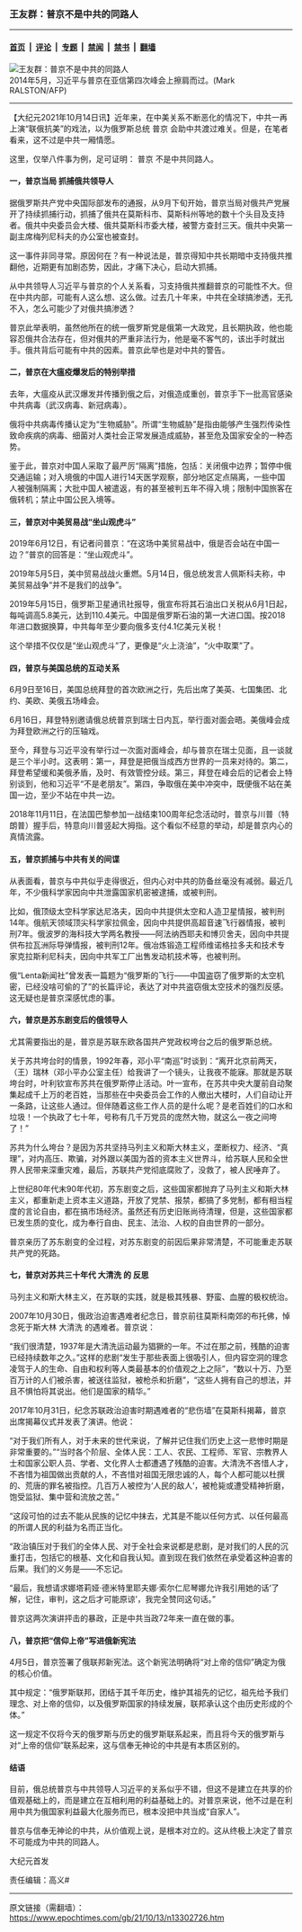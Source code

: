 ### 王友群：普京不是中共的同路人

---

#### [首页](../../../..?n13302726) &nbsp;|&nbsp; [评论](../../../../../epoch-comment?n13302726) &nbsp;|&nbsp; [专题](../../../../../epoch-special?n13302726) &nbsp;|&nbsp; [禁闻](../../../../../epoch-news?n13302726) &nbsp;|&nbsp; [禁书](../../../../../books?n13302726) &nbsp;|&nbsp; [翻墙](https://github.com/gfw-breaker/nogfw/blob/master/README.md?n13302726)


<div><img alt="王友群：普京不是中共的同路人" class="attachment-djy_600_400 size-djy_600_400 wp-post-image" src="https://i.epochtimes.com/assets/uploads/2021/10/id13302736-1405222051342639-600x400.jpeg"/>
<div class="caption">
 2014年5月，习近平与普京在亚信第四次峰会上擦肩而过。(Mark RALSTON/AFP)
</div></div><hr/><div class="post_content" id="artbody" itemprop="articleBody">
 <!-- article content begin -->
 <p>
  【大纪元2021年10月14日讯】近年来，在中美关系不断恶化的情况下，中共一再上演“联俄抗美”的戏法，以为俄罗斯总统
  <ok href="https://www.epochtimes.com/gb/tag/%E6%99%AE%E4%BA%AC.html">
   普京
  </ok>
  会助中共渡过难关。但是，在笔者看来，这不过是中共一厢情愿。
 </p>
 <p>
  这里，仅举八件事为例，足可证明：
  <ok href="https://www.epochtimes.com/gb/tag/%E6%99%AE%E4%BA%AC.html">
   普京
  </ok>
  不是中共同路人。
 </p>
 <h4>
  一，普京当局
  <ok href="https://www.epochtimes.com/gb/tag/%E6%8A%93%E6%8D%95%E4%BF%84%E5%85%B1%E9%A2%86%E5%AF%BC%E4%BA%BA.html">
   抓捕俄共领导人
  </ok>
 </h4>
 <p>
  据俄罗斯共产党中央国际部发布的通报，从9月下旬开始，普京当局对俄共产党展开了持续抓捕行动，抓捕了俄共在莫斯科市、莫斯科州等地的数十个头目及支持者。俄共中央委员会大楼、俄共莫斯科市委大楼，被警方查封三天。俄共中央第一副主席梅列尼科夫的办公室也被查封。
 </p>
 <p>
  这一事件非同寻常。原因何在？有一种说法是，普京得知中共长期暗中支持俄共推翻他，近期更有加剧态势，因此，才痛下决心，启动大抓捕。
 </p>
 <p>
  从中共领导人习近平与普京的个人关系看，习支持俄共推翻普京的可能性不大。但在中共内部，可能有人这么想、这么做。过去几十年来，中共在全球搞渗透，无孔不入，怎么可能少了对俄共搞渗透？
 </p>
 <p>
  普京此举表明，虽然他所在的统一俄罗斯党是俄第一大政党，且长期执政，他也能容忍俄共合法存在，但对俄共的严重非法行为，他是毫不客气的，该出手时就出手。俄共背后可能有中共的因素。普京此举也是对中共的警告。
 </p>
 <h4>
  二，普京在大瘟疫爆发后的特别举措
 </h4>
 <p>
  去年，大瘟疫从武汉爆发并传播到俄之后，对俄造成重创，普京手下一批高官感染中共病毒（武汉病毒、新冠病毒）。
 </p>
 <p>
  俄将中共病毒传播认定为“生物威胁”。所谓“生物威胁”是指由能够产生强烈传染性致命疾病的病毒、细菌对人类社会正常发展造成威胁，甚至危及国家安全的一种态势。
 </p>
 <p>
  鉴于此，普京对中国人采取了最严厉“隔离”措施，包括：关闭俄中边界；暂停中俄交通运输；对入境俄的中国人进行14天医学观察，部分地区定点隔离，一些中国人被强制隔离；大批中国人被遣返，有的甚至被判五年不得入境；限制中国旅客在俄转机；禁止中国公民入境等。
 </p>
 <h4>
  三，普京对中美贸易战“坐山观虎斗”
 </h4>
 <p>
  2019年6月12日，有记者问普京：“在这场中美贸易战中，俄是否会站在中国一边？”普京的回答是：“坐山观虎斗”。
 </p>
 <p>
  2019年5月5日，美中贸易战战火重燃。5月14日，俄总统发言人佩斯科夫称，中美贸易战争“并不是我们的战争”。
 </p>
 <p>
  2019年5月15日，俄罗斯卫星通讯社报导，俄宣布将其石油出口关税从6月1日起，每吨调高5.8美元，达到110.4美元。中国是俄罗斯石油的第一大进口国。按2018年进口数据换算，中共每年至少要向俄多支付4.1亿美元关税！
 </p>
 <p>
  这个举措不仅仅是“坐山观虎斗”了，更像是“火上浇油”，“火中取栗”了。
 </p>
 <h4>
  四，普京与美国总统的互动关系
 </h4>
 <p>
  6月9日至16日，美国总统拜登的首次欧洲之行，先后出席了美英、七国集团、北约、美欧、美俄五场峰会。
 </p>
 <p>
  6月16日，拜登特别邀请俄总统普京到瑞士日内瓦，举行面对面会晤。美俄峰会成为拜登欧洲之行的压轴戏。
 </p>
 <p>
  至今，拜登与习近平没有举行过一次面对面峰会，却与普京在瑞士见面，且一谈就是三个半小时。这表明：第一，拜登是把俄当成西方世界的一员来对待的。第二，拜登希望缓和美俄矛盾，及时、有效管控分歧。第三，拜登在峰会后的记者会上特别谈到，他和习近平“不是老朋友”。第四，争取俄在美中冲突中，既便俄不站在美国一边，至少不站在中共一边。
 </p>
 <p>
  2018年11月11日，在法国巴黎参加一战结束100周年纪念活动时，普京与川普（特朗普）握手后，特意向川普竖起大拇指。这个看似不经意的举动，却是普京内心的真情流露。
 </p>
 <h4>
  五，普京抓捕与中共有关的间谍
 </h4>
 <p>
  从表面看，普京与中共似乎走得很近，但内心对中共的防备丝毫没有减弱。最近几年，不少俄科学家因向中共泄露国家机密被逮捕，或被判刑。
 </p>
 <p>
  比如，俄顶级太空科学家达尼洛夫，因向中共提供太空和人造卫星情报，被判刑14年。俄航天领域顶尖科学家拉佩金，因向中共提供高超音速飞行器情报，被判刑7年。俄波罗的海科技大学两名教授——阿法纳西耶夫和博贝舍夫，因向中共提供布拉瓦洲际导弹情报，被判刑12年。俄冶炼锻造工程师维诺格拉多夫和技术专家克拉斯利尼科夫，因向中共军工厂出售发动机技术等，也被判刑。
 </p>
 <p>
  俄“Lenta新闻社”曾发表一篇题为“俄罗斯的飞行——中国盗窃了俄罗斯的太空机密，已经没啥可偷的了”的长篇评论，表达了对中共盗窃俄太空技术的强烈反感。这无疑也是普京深感忧虑的事。
 </p>
 <h4>
  六，普京是苏东剧变后的俄领导人
 </h4>
 <p>
  尤其需要指出的是，普京是苏联东欧各国共产党政权垮台之后的俄罗斯总统。
 </p>
 <p>
  关于苏共垮台时的情景，1992年春，邓小平“南巡”时谈到：“离开北京前两天，（王）瑞林（邓小平办公室主任）给我讲了一个镜头，让我夜不能寐。那就是苏联垮台时，叶利钦宣布苏共在俄罗斯停止活动。叶一宣布，在苏共中央大厦前自动聚集起成千上万的老百姓，当那些在中央委员会工作的人撤出大楼时，人们自动让开一条路，让这些人通过。但伴随着这些工作人员的是什么呢？是老百姓们的口水和垃圾！一个执政了七十年，号称有几千万党员的庞然大物，就这么一夜之间垮了！”
 </p>
 <p>
  苏共为什么垮台？是因为苏共坚持马列主义和斯大林主义，垄断权力、经济、“真理”，对内高压、欺骗，对外跟以美国为首的资本主义世界斗，给苏联人民和全世界人民带来深重灾难，最后，苏联共产党彻底腐败了，没救了，被人民唾弃了。
 </p>
 <p>
  上世纪80年代末90年代初，苏东剧变之后，这些国家都抛弃了马列主义和斯大林主义，都重新走上资本主义道路，开放了党禁、报禁，都搞了多党制，都有相当程度的言论自由，都在搞市场经济。虽然还有历史旧账尚待清理，但是，这些国家都已发生质的变化，成为奉行自由、民主、法治、人权的自由世界的一部分。
 </p>
 <p>
  普京亲历了苏东剧变的全过程，对苏东剧变的前因后果非常清楚，不可能重走苏联共产党的死路。
 </p>
 <h4>
  七，普京对苏共三十年代
  <ok href="https://www.epochtimes.com/gb/tag/%E5%A4%A7%E6%B8%85%E6%B4%97.html">
   大清洗
  </ok>
  的
  <ok href="https://www.epochtimes.com/gb/tag/%E5%8F%8D%E6%80%9D.html">
   反思
  </ok>
 </h4>
 <p>
  马列主义和斯大林主义，在苏联的实践，就是极其残暴、野蛮、血腥的极权统治。
 </p>
 <p>
  2007年10月30日，俄政治迫害遇难者纪念日，普京前往莫斯科南郊的布托佛，悼念死于斯大林
  <ok href="https://www.epochtimes.com/gb/tag/%E5%A4%A7%E6%B8%85%E6%B4%97.html">
   大清洗
  </ok>
  的遇难者。普京说：
 </p>
 <p>
  “我们很清楚，1937年是大清洗运动最为猖獗的一年。不过在那之前，残酷的迫害已经持续数年之久。”这样的悲剧“发生于那些表面上很吸引人，但内容空洞的理念凌驾于人的生命、自由和权利等人类最基本的价值观之上之际”，“数以十万、乃至百万计的人们被杀害，被送往监狱，被枪杀和折磨”，“这些人拥有自己的想法，并且不惧怕将其说出。他们是国家的精华。”
 </p>
 <p>
  2017年10月31日，纪念苏联政治迫害时期遇难者的“悲伤墙”在莫斯科揭幕，普京出席揭幕仪式并发表了演讲。他说：
 </p>
 <p>
  “对于我们所有人，对于未来的世代来说，了解并记住我们历史上这一悲惨时期是非常重要的。”“当时各个阶层、全体人民：工人、农民、工程师、军官、宗教界人士和国家公职人员、学者、文化界人士都遭遇了残酷的迫害。大清洗不吝惜人才，不吝惜为祖国做出贡献的人，不吝惜对祖国无限忠诚的人，每个人都可能以杜撰的、荒唐的罪名被指控。几百万人被控为‘人民的敌人’，被枪毙或遭受精神折磨，饱受监狱、集中营和流放之苦。”
 </p>
 <p>
  “这段可怕的过去不能从民族的记忆中抹去，尤其是不能以任何方式、以任何最高的所谓人民的利益为名而正当化。
 </p>
 <p>
  “政治镇压对于我们的全体人民、对于全社会来说都是悲剧，是对我们的人民的沉重打击，包括它的根基、文化和自我认知。直到现在我们依然在承受着这种迫害的后果。我们的义务是——不忘记。
 </p>
 <p>
  “最后，我想请求娜塔莉娅‧德米特里耶夫娜‧索尔仁尼琴娜允许我引用她的话‘了解，记住，审判，这之后才可能原谅’，我完全赞同这句话。”
 </p>
 <p>
  普京这两次演讲抨击的暴政，正是中共当政72年来一直在做的事。
 </p>
 <h4>
  八，普京把“信仰上帝”写进俄新宪法
 </h4>
 <p>
  4月5日，普京签署了俄联邦新宪法。这个新宪法明确将“对上帝的信仰”确定为俄的核心价值。
 </p>
 <p>
  其中规定：“俄罗斯联邦，团结于其千年历史，维护其祖先的记忆，祖先给予我们理念、对上帝的信仰，以及俄罗斯国家的持续发展，联邦承认这个由历史形成的个体。”
 </p>
 <p>
  这一规定不仅将今天的俄罗斯与历史的俄罗斯联系起来，而且将今天的俄罗斯与对“上帝的信仰”联系起来，这与信奉无神论的中共是有本质区别的。
 </p>
 <h4>
  结语
 </h4>
 <p>
  目前，俄总统普京与中共领导人习近平的关系似乎不错，但这不是建立在共享的价值观基础上的，而是建立在互相利用的利益基础上的。对普京来说，他不过是在利用中共为俄国家利益最大化服务而已，根本没把中共当成“自家人”。
 </p>
 <p>
  普京与信奉无神论的中共，从价值观上说，是根本对立的。这从终极上决定了普京不可能成为中共的同路人。
 </p>
 <p>
  大纪元首发
 </p>
 <p>
  责任编辑：高义#
 </p>
 <!-- article content end -->
 <div id="below_article_ad">
 </div>
</div>


---

原文链接（需翻墙）：https://www.epochtimes.com/gb/21/10/13/n13302726.htm